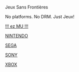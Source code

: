 Jeux Sans Frontières

No platforms. No DRM. Just Jeux!

[!!! ez MU !!!](@EZMU.md)

[NINTENDO](@NINTENDO.md)

[SEGA](@SEGA.md)

[SONY](@SONY.md)

[XBOX](@XBOX.md)

